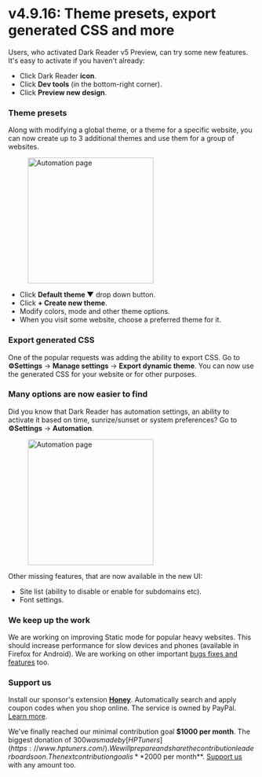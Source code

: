 # v4.9.16: Theme presets, export generated CSS and more

Users, who activated Dark Reader v5 Preview, can try some new features.
It's easy to activate if you haven't already:
- Click Dark Reader **icon**.
- Click **Dev tools** (in the bottom-right corner).
- Click **Preview new design**.

### Theme presets

Along with modifying a global theme, or a theme for a specific website,
you can now create up to 3 additional themes and use them for a group of websites.

<figure>
    <img src="/images/theme-presets.png" alt="Automation page" style="width: 16rem;" />
</figure>

- Click **Default theme ▼** drop down button.
- Click **+ Create new theme**.
- Modify colors, mode and other theme options.
- When you visit some website, choose a preferred theme for it.

### Export generated CSS

One of the popular requests was adding the ability to export CSS.
Go to **⚙Settings** -> **Manage settings** -> **Export dynamic theme**.
You can now use the generated CSS for your website or for other purposes.

### Many options are now easier to find

Did you know that Dark Reader has automation settings,
an ability to activate it based on time, sunrize/sunset or system preferences?
Go to **⚙Settings** -> **Automation**.

<figure>
    <img src="/images/automation-page.png" alt="Automation page" style="width: 16rem;" />
</figure>

Other missing features, that are now available in the new UI:
- Site list (ability to disable or enable for subdomains etc).
- Font settings.

### We keep up the work

We are working on improving Static mode for popular heavy websites.
This should increase performance for slow devices and phones (available in Firefox for Android).
We are working on other important
[bugs fixes and features](https://github.com/darkreader/darkreader/issues?q=is%3Aissue+is%3Aopen+sort%3Areactions-%2B1-desc)
too.

### <span class="text-highlight">Support us</span>

Install our sponsor's extension **<a class="text-highlight" href="https://www.joinhoney.com/darkreader">Honey</a>**.
Automatically search and apply coupon codes when you shop online.
The service is owned by PayPal.
[Learn more](https://www.joinhoney.com/darkreader).

We've finally reached our minimal contribution goal **$1000 per month**.
The biggest donation of $300 was made by [HP Tuners](https://www.hptuners.com/).
We will prepare and share the contribution leaderboard soon.
The next contribution goal is **$2000 per month**.
[Support us](https://opencollective.com/darkreader/donate) with any amount too.
